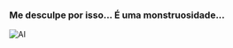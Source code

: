 ### Me desculpe por isso... É uma monstruosidade...

![AI](https://github.com/andreriffen/hotdog-feio/blob/abda9df9800bf7d18abd9f21f8a8216357765f26/ai.gif)
